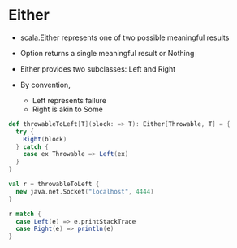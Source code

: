 # Either

- scala.Either represents one of two possible meaningful results

- Option returns a single meaningful result or Nothing

- Either provides two subclasses: Left and Right

- By convention,
  - Left represents failure
  - Right is akin to Some


```scala
def throwableToLeft[T](block: => T): Either[Throwable, T] = {
  try {
    Right(block)
  } catch {
    case ex Throwable => Left(ex)  
  }
}

val r = throwableToLeft {
  new java.net.Socket("localhost", 4444)  
}

r match {
  case Left(e) => e.printStackTrace
  case Right(e) => println(e)
}
```
